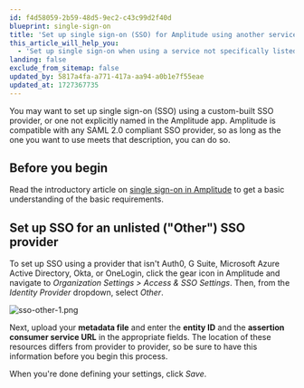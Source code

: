 ```yaml
---
id: f4d58059-2b59-48d5-9ec2-c43c99d2f40d
blueprint: single-sign-on
title: 'Set up single sign-on (SSO) for Amplitude using another service'
this_article_will_help_you:
  - 'Set up single sign-on when using a service not specifically listed in the Access & SSO Settings section'
landing: false
exclude_from_sitemap: false
updated_by: 5817a4fa-a771-417a-aa94-a0b1e7f55eae
updated_at: 1727367735
---
```

You may want to set up single sign-on (SSO) using a custom-built SSO provider, or one not explicitly named in the Amplitude app. Amplitude is compatible with any SAML 2.0 compliant SSO provider, so as long as the one you want to use meets that description, you can do so.

## Before you begin

Read the introductory article on [single sign-on in Amplitude](docs/admin/single-sign-on/sso) to get a basic understanding of the basic requirements.

## Set up SSO for an unlisted ("Other") SSO provider

To set up SSO using a provider that isn't Auth0, G Suite, Microsoft Azure Active Directory, Okta, or OneLogin, click the gear icon in Amplitude and navigate to *Organization Settings > Access & SSO Settings*. Then, from the *Identity Provider* dropdown, select *Other*.

  ![sso-other-1.png](/docs/output/img/single-sign-on/sso_other_1.png)

Next, upload your **metadata file** and enter the **entity ID** and the **assertion consumer service URL** in the appropriate fields. The location of these resources differs from provider to provider, so be sure to have this information before you begin this process.

When you're done defining your settings, click *Save*.